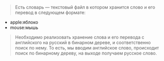>Есть словарь — текстовый файл в котором хранится слово и его перевод в следующем формате:
+ apple:яблоко
+ mouse:мышь
>Необходимо реализовать хранение слова и его перевода с английского на русский в бинарном дереве, и соответственно поиск по нему. То есть, мы вводим английское слово, происходит поиск по бинарному дереву, на выходе получаем русское слово.